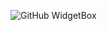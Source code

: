 ![GitHub WidgetBox](https://github-widgetbox.vercel.app/api/profile?username=Rush-er&data=followers,repositories,stars,commits&theme=nautilus)
